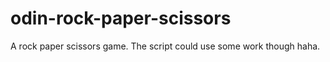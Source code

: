 # odin-rock-paper-scissors

A rock paper scissors game. The script could use some work though haha.
